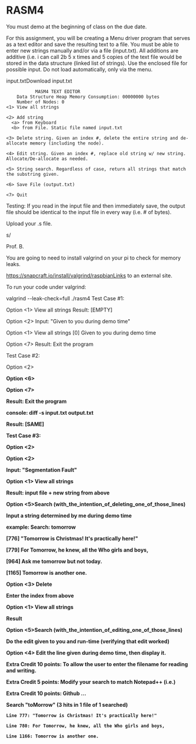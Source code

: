 # RASM4

You must demo at the beginning of class on the due date.

For this assignment, you will be creating a Menu driver program that serves as a text editor and save the resulting text to a file. You must be able to enter new strings manually and/or via a file (input.txt). All additions are additive (i.e. i can call 2b 5 x times and 5 copies of the text file would be stored in the data structure (linked list of strings). Use the enclosed file for possible input. Do not load automatically, only via the menu.

input.txtDownload input.txt

               MASM4 TEXT EDITOR
        Data Structure Heap Memory Consumption: 00000000 bytes
        Number of Nodes: 0
    <1> View all strings

    <2> Add string
      <a> from Keyboard
      <b> from File. Static file named input.txt

    <3> Delete string. Given an index #, delete the entire string and de-allocate memory (including the node).

    <4> Edit string. Given an index #, replace old string w/ new string. Allocate/De-allocate as needed.

    <5> String search. Regardless of case, return all strings that match the substring given.

    <6> Save File (output.txt)

    <7> Quit
 

Testing: If you read in the input file and then immediately save, the output file should be identical to the input file in every way (i.e. # of bytes).

Upload your .s file. 

s/

Prof. B.

You are going to need to install valgrind on your pi to check for  memory leaks.

https://snapcraft.io/install/valgrind/raspbianLinks to an external site.

To run your code under valgrind:

valgrind --leak-check=full ./rasm4
Test Case #1:

Option <1> View all strings
Result: [EMPTY]

Option <2><a>
Input: "Given to you during demo time"

Option <1> View all strings
[0] Given to you during demo time

Option <7>
Result: Exit the program


Test Case #2:

Option <2><b>

Option <6>

Option <7>

Result: Exit the program

console: diff -s input.txt output.txt

Result: [SAME]

Test Case #3:

Option <2><b>

Option <2><a>

Input: "Segmentation Fault"

Option <1> View all strings

Result: input file + new string from above

Option <5>Search (with_the_intention_of_deleting_one_of_those_lines)

Input a string determined by me during demo time

example: Search: tomorrow

[776] "Tomorrow is Christmas! It's practically here!"

[779] For Tomorrow, he knew, all the Who girls and boys,

[964] Ask me tomorrow but not today.

[1165] Tomorrow is another one.

Option <3> Delete

Enter the index from above

Option <1> View all strings

Result

Option <5>Search (with_the_intention_of_editing_one_of_those_lines)

Do the edit given to you and run-time (verifying that edit worked)

Option <4> Edit the line given during demo time, then display it.

Extra Credit 10 points: To allow the user to enter the filename for reading and writing.



Extra Credit 5 points: Modify your search to match Notepad++ (i.e.)



Extra Credit 10 points: Github ...



Search "toMorrow" (3 hits in 1 file of 1 searched)

    Line 777: "Tomorrow is Christmas! It's practically here!"
    
    Line 780: For Tomorrow, he knew, all the Who girls and boys,
    
    Line 1166: Tomorrow is another one.

